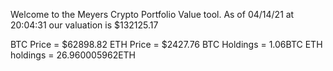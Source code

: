 Welcome to the Meyers Crypto Portfolio Value tool. 
As of 04/14/21 at 20:04:31 our valuation is $132125.17 

BTC Price = $62898.82
 ETH Price = $2427.76
BTC Holdings = 1.06BTC
 ETH holdings = 26.960005962ETH 
